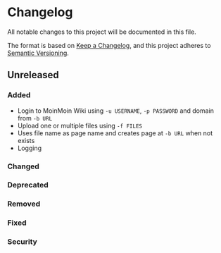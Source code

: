 # Changelog

All notable changes to this project will be documented in this file.

The format is based on [Keep a Changelog](https://keepachangelog.com/en/1.0.0/),
and this project adheres to [Semantic Versioning](https://semver.org/spec/v2.0.0.html).


## Unreleased

### Added

- Login to MoinMoin Wiki using `-u USERNAME`, `-p PASSWORD` and domain from `-b URL`
- Upload one or multiple files using `-f FILES`
- Uses file name as page name and creates page at `-b URL` when not exists
- Logging

### Changed

### Deprecated

### Removed

### Fixed

### Security
